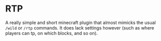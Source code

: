 # RTP
A really simple and short minecraft plugin that almost mimicks the usual `/wild` or `/rtp` commands.
It does lack settings however (such as where players can tp, on which blocks, and so on).